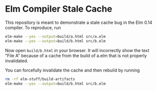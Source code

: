 # Elm Compiler Stale Cache

This repository is meant to demonstrate a stale cache bug in the Elm 0.14 compiler. To reproduce, run

```bash
elm-make --yes --output=build/a.html src/a.elm
elm-make --yes --output=build/b.html src/b.elm
```

Now open `build/b.html` in your browser. It will incorrectly show the text "File A" because of a cache from the build of a.elm that is not properly invalidated.

You can forcefully invalidate the cache and then rebuild by running

```bash
rm -rf elm-stuff/build-artifacts
elm-make --yes --output=build/b.html src/b.elm
```
